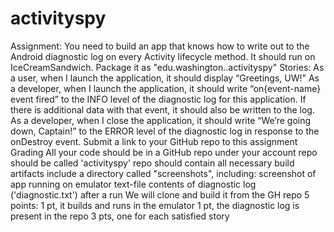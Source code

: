 # activityspy
Assignment:
You need to build an app that knows how to write out to the Android diagnostic log on every Activity lifecycle method. It should run on IceCreamSandwich.
Package it as "edu.washington.<yourNetID>.activityspy"
Stories:
As a user, when I launch the application, it should display “Greetings, UW!"
As a developer, when I launch the application, it should write “on{event-name} event fired” to the INFO level of the diagnostic log for this application. If there is additional data with that event, it should also be written to the log.
As a developer, when I close the application, it should write “We’re going down, Captain!” to the ERROR level of the diagnostic log in response to the onDestroy event.
Submit a link to your GitHub repo to this assignment
Grading
All your code should be in a GitHub repo under your account
repo should be called 'activityspy'
repo should contain all necessary build artifacts
include a directory called "screenshots", including:
screenshot of app running on emulator
text-file contents of diagnostic log ('diagnostic.txt') after a run
We will clone and build it from the GH repo
5 points:
1 pt, it builds and runs in the emulator
1 pt, the diagnostic log is present in the repo
3 pts, one for each satisfied story
